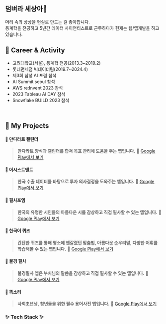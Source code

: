 ## 덤벼라 세상아👋
머리 속의 상상을 현실로 만드는 걸 좋아합니다.<br/>
통계학을 전공하고 5년간 데이터 사이언티스트로 근무하다가 현재는 웹/앱개발을 하고 있습니다.
<br/>

## 🚩 Career & Activity 
- 고려대학교(서울), 통계학 전공(2013.3~2019.2)
- 롯데면세점 빅데이터팀(2019.7~2024.4)
- 제3회 삼성 AI 포럼 참석
- AI Summit seoul 참석
- AWS re:Invent 2023 참석
- 2023 Tableau AI DAY 참석
- Snowflake BUILD 2023 참석
<br/>

## 📱 My Projects  

#### 📝 만다라트 캘린더
> **만다라트 양식과 캘린더를 합쳐 목표 관리에 도움을 주는 앱입니다.**
🔗 [Google Play에서 보기](https://play.google.com/store/apps/details?id=com.mandalart_calendar.musubi94)  

#### 📝 어시스트앤트
> **한국 수출 데이터를 바탕으로 투자 의사결정을 도와주는 앱입니다.**
🔗 [Google Play에서 보기](https://play.google.com/store/apps/details?id=com.invest_assistant.hyunwookmusubi)  

#### 📝 필사포엠
> **한국의 유명한 시인들의 아름다운 시를 감상하고 직접 필사할 수 있는 앱입니다.**
🔗 [Google Play에서 보기](https://play.google.com/store/apps/details?id=com.feels_a_poem.musubi94)  

#### 📝 한국어 퀴즈
> **간단한 퀴즈를 통해 평소에 헷갈렸던 맞춤법, 아름다운 순우리말, 다양한 어휘를 학습해볼 수 있는 앱입니다.**
🔗 [Google Play에서 보기](https://play.google.com/store/apps/details?id=com.korean_quiz.musubi94)

#### 📝 불경 필사
> **불경필사 앱은 부처님의 말씀을 감상하고 직접 필사할 수 있는 앱입니다.**
🔗 [Google Play에서 보기](https://play.google.com/store/apps/details?id=com.buddha_scripture.musubi94)

#### 📝 똑소리
> **사회초년생, 청년들을 위한 필수 용어사전 앱입니다.**
🔗 [Google Play에서 보기](https://play.google.com/store/apps/details?id=com.ddoksori.musubi94)  

<h3>✨ Tech Stack ✨</h3>


<!--
**noognoog/noognoog** is a ✨ _special_ ✨ repository because its `README.md` (this file) appears on your GitHub profile.

Here are some ideas to get you started:

- 🔭 I’m currently working on ...
- 🌱 I’m currently learning ...
- 👯 I’m looking to collaborate on ...
- 🤔 I’m looking for help with ...
- 💬 Ask me about ...
- 📫 How to reach me: ...
- 😄 Pronouns: ...
- ⚡ Fun fact: ...
-->
